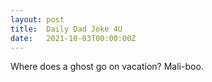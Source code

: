 ```yaml
---
layout: post
title:  Daily Dad Joke 4U
date:   2021-10-03T00:00:00Z
---
```

Where does a ghost go on vacation? Mali-boo.

